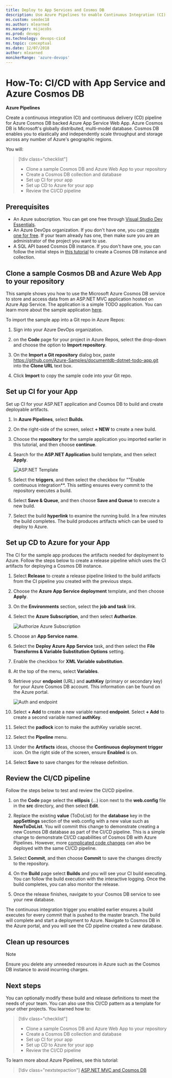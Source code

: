 ```yaml
---
title: Deploy to App Services and Cosmos DB
description: Use Azure Pipelines to enable Continuous Integration (CI) and Continuous Deployment (CD) for your ASP.NET App service and Azure Cosmos DB.
ms.custom: seodec18
ms.author: mlearned
ms.manager: mijacobs
ms.prod: devops
ms.technology: devops-cicd
ms.topic: conceptual
ms.date: 12/07/2018
author: mlearned
monikerRange: 'azure-devops'
---
```



# How-To:  CI/CD with App Service and Azure Cosmos DB

**Azure Pipelines**

Create a continuous integration (CI) and continuous delivery (CD) pipeline for Azure Cosmos DB backed Azure App Service Web App.  Azure Cosmos DB is Microsoft's globally distributed, multi-model database. Cosmos DB enables you to elastically and independently scale throughput and storage across any number of Azure's geographic regions.

You will:

> [!div class="checklist"]
> * Clone a sample Cosmos DB and Azure Web App to your repository
> * Create a Cosmos DB collection and database
> * Set up CI for your app
> * Set up CD to Azure for your app
> * Review the CI/CD pipeline

## Prerequisites

* An Azure subscription. You can get one free through [Visual Studio Dev Essentials](https://visualstudio.microsoft.com/dev-essentials/).
* An Azure DevOps organization. If you don't have one, you can [create one for free](https://go.microsoft.com/fwlink/?LinkId=307137). If your team already has one, then make sure you are an administrator of the project you want to use.
* A SQL API based Cosmos DB instance.  If you don't have one, you can follow the initial steps in [this tutorial](/azure/cosmos-db/create-sql-api-dotnet) to create a Cosmos DB instance and collection.

## Clone a sample Cosmos DB and Azure Web App to your repository

This sample shows you how to use the Microsoft Azure Cosmos DB service to store and access data from an ASP.NET MVC application hosted on Azure App Service.  The application is a simple TODO application.  You can learn more about the sample application [here](https://github.com/Azure-Samples/documentdb-dotnet-todo-app).

To import the sample app into a Git repo in Azure Repos:

 1. Sign into your Azure DevOps organization.

 1. on the **Code** page for your project in Azure Repos, select the drop-down and choose the option to **Import repository**.

 1. On the **Import a Git repository** dialog box, paste https://github.com/Azure-Samples/documentdb-dotnet-todo-app.git into the **Clone URL** text box.

 1. Click **Import** to copy the sample code into your Git repo.

## Set up CI for your App

Set up CI for your ASP.NET application and Cosmos DB to build and create deployable artifacts.

1. In **Azure Pipelines**, select **Builds**.

2. On the right-side of the screen, select **+ NEW** to create a new build.

3. Choose the **repository** for the sample application you imported earlier in this tutorial, and then choose **continue**.

4. Search for the **ASP.NET Application** build template, and then select **Apply**.

   ![ASP.NET Template](_img/cosmos-db/aspnettemplate.png)

5. Select the **triggers**, and then select the checkbox for ""Enable continuous integration**.  This setting ensures every commit to the repository executes a build.

6. Select **Save & Queue**, and then choose **Save and Queue** to execute a new build.

7. Select the build **hyperlink** to examine the running build.  In a few minutes the build completes.  The build produces artifacts which can be used to deploy to Azure.

## Set up CD to Azure for your App

The CI for the sample app produces the artifacts needed for deployment to Azure.  Follow the steps below to create a release pipeline which uses the CI artifacts for deploying a Cosmos DB instance.

1. Select **Release** to create a release pipeline linked to the build artifacts from the CI pipeline you created with the previous steps.

2. Choose the **Azure App Service deployment** template, and then choose **Apply**.

3. On the **Environments** section, select the **job and task** link.

4. Select the **Azure Subscription**, and then select **Authorize**.

   ![Authorize Azure Subscription](_img/cosmos-db/authorizeazure.png)

5. Choose an **App Service name**.

6. Select the **Deploy Azure App Service** task, and then select the **File Transforms & Variable Substitution Options** setting.  

7. Enable the checkbox for **XML Variable substitution**.

8. At the top of the menu, select **Variables**.

9. Retrieve your **endpoint** (URL) and **authKey** (primary or secondary key) for your Azure Cosmos DB account.  This information can be found on the Azure portal.

   ![Auth and endpoint](_img/cosmos-db/keys.png)

10. Select **+ Add** to create a new variable named **endpoint**.  Select **+ Add** to create a second variable named **authKey**.

11. Select the **padlock** icon to make the authKey variable secret.

12. Select the **Pipeline** menu.

13. Under the **Artifacts** ideas, choose the **Continuous deployment trigger** icon.  On the right side of the screen, ensure **Enabled** is on.

14. Select **Save** to save changes for the release definition.

## Review the CI/CD pipeline

Follow the steps below to test and review the CI/CD pipeline.

1. on the **Code** page select the **ellipsis** (...) icon next to the **web.config** file in the **src** directory, and then select **Edit**.

1. Replace the existing **value** (ToDoList) for the **database** key in the **appSettings** section of the web.config with a new value such as **NewToDoList**.  You will commit this change to demonstrate creating a new Cosmos DB database as part of the CI/CD pipeline.  This is a simple change to demonstrate CI/CD capabilities of Cosmos DB with Azure Pipelines.  However, more [complicated code changes](/azure/cosmos-db/sql-api-dotnet-samples) can also be deployed with the same CI/CD pipeline.

1. Select **Commit**, and then choose **Commit** to save the changes directly to the repository.

1. On the **Build** page select **Builds** and you will see your CI build executing.  You can follow the build execution with the interactive logging.  Once the build completes, you can also monitor the release.

1. Once the release finishes, navigate to your Cosmos DB service to see your new database.


The continuous integration trigger you enabled earlier ensures a build executes for every commit that is pushed to the master branch. The build will complete and start a deployment to Azure. Navigate to Cosmos DB in the Azure portal, and you will see the CD pipeline created a new database.

## Clean up resources

 > [!NOTE]
 > Ensure you delete any unneeded resources in Azure such as the Cosmos DB instance to avoid incurring charges.

## Next steps

You can optionally modify these build and release definitions to meet the needs of your team. You can also use this CI/CD pattern as a template for your other projects.  You learned how to:

> [!div class="checklist"]
> * Clone a sample Cosmos DB and Azure Web App to your repository
> * Create a Cosmos DB collection and database
> * Set up CI for your app
> * Set up CD to Azure for your app
> * Review the CI/CD pipeline

To learn more about Azure Pipelines, see this tutorial:

> [!div class="nextstepaction"]
> [ASP.NET MVC and Cosmos DB](/azure/cosmos-db/sql-api-dotnet-application)
